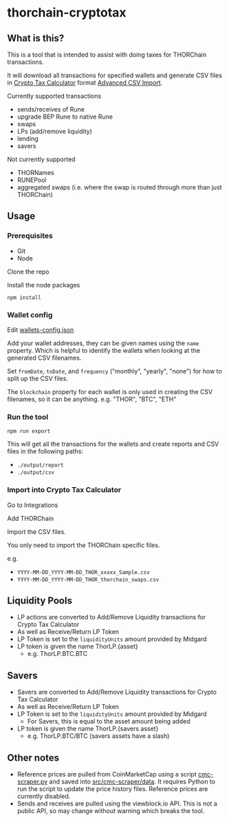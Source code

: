 # thorchain-cryptotax

## What is this?

This is a tool that is intended to assist with doing taxes for THORChain transactions.

It will download all transactions for specified wallets and generate CSV files in
[Crypto Tax Calculator](https://cryptotaxcalculator.io) format [Advanced CSV Import](https://help.cryptotaxcalculator.io/en/articles/5777675-advanced-custom-csv-import).

Currently supported transactions

- sends/receives of Rune
- upgrade BEP Rune to native Rune
- swaps
- LPs (add/remove liquidity)
- lending
- savers

Not currently supported
- THORNames
- RUNEPool
- aggregated swaps (i.e. where the swap is routed through more than just THORChain)

## Usage

### Prerequisites

- Git
- Node

Clone the repo

Install the node packages

`npm install`

### Wallet config

Edit [wallets-config.json](wallets-config.json)

Add your wallet addresses, they can be given names using the `name` property.
Which is helpful to identify the wallets when looking at the generated CSV filenames.

Set `fromDate`, `toDate`, and `frequency` ("monthly", "yearly", "none") for how to split up the CSV files.

The `blockchain` property for each wallet is only used in creating the CSV filenames, so it can be anything.
e.g. "THOR", "BTC", "ETH"

### Run the tool

`npm run export`

This will get all the transactions for the wallets and create reports and CSV files in the following paths:

- `./output/report`
- `./output/csv`

### Import into Crypto Tax Calculator

Go to Integrations

Add THORChain

Import the CSV files.

You only need to import the THORChain specific files.

e.g.
- `YYYY-MM-DD_YYYY-MM-DD_THOR_xxxxx_Sample.csv`
- `YYYY-MM-DD_YYYY-MM-DD_THOR_thorchain_swaps.csv`

## Liquidity Pools

- LP actions are converted to Add/Remove Liquidity transactions for Crypto Tax Calculator
- As well as Receive/Return LP Token
- LP Token is set to the `liquidityUnits` amount provided by Midgard
- LP token is given the name ThorLP.{asset}
  - e.g. ThorLP.BTC.BTC

## Savers

- Savers are converted to Add/Remove Liquidity transactions for Crypto Tax Calculator
- As well as Receive/Return LP Token
- LP Token is set to the `liquidityUnits` amount provided by Midgard
  - For Savers, this is equal to the asset amount being added
- LP token is given the name ThorLP.{savers asset}
  - e.g. ThorLP.BTC/BTC (savers assets have a slash)

## Other notes

- Reference prices are pulled from CoinMarketCap using a script [cmc-scraper.py](./src/cmc-scraper/cmc-scraper.py)
  and saved into [src/cmc-scraper/data](./src/cmc-scraper/data).
  It requires Python to run the script to update the price history files.
  Reference prices are currently disabled.
- Sends and receives are pulled using the viewblock.io API.
  This is not a public API, so may change without warning which breaks the tool.
